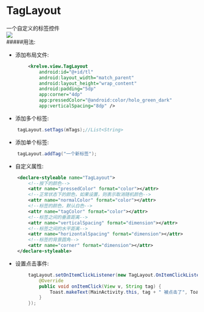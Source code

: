 # TagLayout
一个自定义的标签控件  
![](https://github.com/iKrelve/TagLayout/blob/master/1.png?raw=true)  
#####用法:  

* 添加布局文件:  
```xml
        <krelve.view.TagLayout
            android:id="@+id/tl"
            android:layout_width="match_parent"
            android:layout_height="wrap_content"
            android:padding="5dp"
            app:corner="4dp"
            app:pressedColor="@android:color/holo_green_dark"
            app:verticalSpacing="8dp" />
```
* 添加多个标签:  
```java
	tagLayout.setTags(mTags);//List<String>
```
* 添加单个标签:
```java
	tagLayout.addTag("一个新标签");
```
* 自定义属性:  
```xml
    <declare-styleable name="TagLayout">
	    <!--按下的颜色-->
        <attr name="pressedColor" format="color"></attr>
        <!--正常状态下的颜色，如果设置，则表示取消随机颜色-->
        <attr name="normalColor" format="color"></attr>
        <!--标签的颜色，默认白色-->
        <attr name="tagColor" format="color"></attr>
        <!--标签之间的垂直距离-->
        <attr name="verticalSpacing" format="dimension"></attr>
        <!--标签之间的水平距离-->
        <attr name="horizontalSpacing" format="dimension"></attr>
        <!--标签的背景圆角-->
        <attr name="corner" format="dimension"></attr>
    </declare-styleable>
```
* 设置点击事件:  
```java
        tagLayout.setOnItemClickListener(new TagLayout.OnItemClickListener() {
            @Override
            public void onItemClick(View v, String tag) {
                Toast.makeText(MainActivity.this, tag + " 被点击了", Toast.LENGTH_SHORT).show();
            }
        });
```
